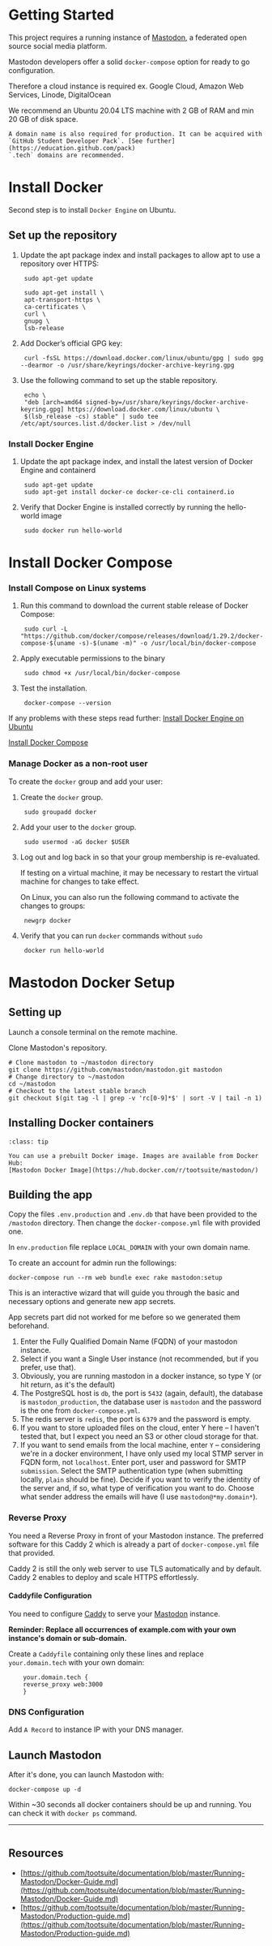 # Getting Started

This project requires a running instance of [Mastodon](https://github.com/mastodon/mastodon), a federated open source social media platform.  


Mastodon developers offer a solid  `docker-compose` option  for ready to go configuration.

Therefore a cloud instance is required ex. Google Cloud, Amazon Web Services, Linode, DigitalOcean

We recommend an Ubuntu 20.04 LTS machine with 2 GB of RAM and min 20 GB of disk space.

```{note} 
A domain name is also required for production. It can be acquired with `GitHub Student Developer Pack`. [See further](https://education.github.com/pack)  
`.tech` domains are recommended. 
```



# Install Docker
Second step is to install `Docker Engine` on Ubuntu.

## Set up the repository
1. Update the apt package index and install packages to allow apt to use a repository over HTTPS:

        sudo apt-get update

        sudo apt-get install \
        apt-transport-https \
        ca-certificates \
        curl \
        gnupg \
        lsb-release
2. Add Docker’s official GPG key:

        curl -fsSL https://download.docker.com/linux/ubuntu/gpg | sudo gpg --dearmor -o /usr/share/keyrings/docker-archive-keyring.gpg
3. Use the following command to set up the stable repository.

        echo \
        "deb [arch=amd64 signed-by=/usr/share/keyrings/docker-archive-keyring.gpg] https://download.docker.com/linux/ubuntu \
        $(lsb_release -cs) stable" | sudo tee /etc/apt/sources.list.d/docker.list > /dev/null
### Install Docker Engine
1. Update the apt package index, and install the latest version of Docker Engine and containerd

        sudo apt-get update
        sudo apt-get install docker-ce docker-ce-cli containerd.io
2. Verify that Docker Engine is installed correctly by running the hello-world image

        sudo docker run hello-world





# Install Docker Compose

### Install Compose on Linux systems
1. Run this command to download the current stable release of Docker Compose:

        sudo curl -L "https://github.com/docker/compose/releases/download/1.29.2/docker-compose-$(uname -s)-$(uname -m)" -o /usr/local/bin/docker-compose
2. Apply executable permissions to the binary

        sudo chmod +x /usr/local/bin/docker-compose
3. Test the installation.

        docker-compose --version

If any problems with these steps read further:
[Install Docker Engine on Ubuntu](https://docs.docker.com/engine/install/ubuntu/)  

[Install Docker Compose](https://docs.docker.com/compose/install/)


### Manage Docker as a non-root user

To create the `docker` group and add your user:

1. Create the `docker` group.

        sudo groupadd docker

2. Add your user to the `docker` group.

        sudo usermod -aG docker $USER

3. Log out and log back in so that your group membership is re-evaluated.

    If testing on a virtual machine, it may be necessary to restart the virtual machine for changes to take effect.

    On Linux, you can also run the following command to activate the changes to groups:

        newgrp docker

4. Verify that you can run `docker` commands without `sudo`

        docker run hello-world


# Mastodon Docker Setup

## Setting up

Launch a console terminal on the remote machine.

Clone Mastodon's repository.
    
    # Clone mastodon to ~/mastodon directory
    git clone https://github.com/mastodon/mastodon.git mastodon
    # Change directory to ~/mastodon
    cd ~/mastodon
    # Checkout to the latest stable branch
    git checkout $(git tag -l | grep -v 'rc[0-9]*$' | sort -V | tail -n 1)
    


## Installing Docker containers

```{admonition} Docker Images
:class: tip

You can use a prebuilt Docker image. Images are available from Docker Hub:  
[Mastodon Docker Image](https://hub.docker.com/r/tootsuite/mastodon/)
```

    

## Building the app

Copy the files `.env.production` and  `.env.db` that have been provided to the `/mastodon` directory.
Then change the `docker-compose.yml`  file with provided one.

In `env.production` file replace  `LOCAL_DOMAIN`  with your own domain name.

To create an account for admin run the followings: 

    docker-compose run --rm web bundle exec rake mastodon:setup


This is an interactive wizard that will guide you through the basic and necessary options and generate new app secrets. 

App secrets part did not worked for me before so we generated them beforehand.

  1. Enter the Fully Qualified Domain Name (FQDN) of your mastodon instance.
  2. Select if you want a Single User instance (not recommended, but if you prefer, use that).
  3. Obviously, you are running mastodon in a docker instance, so type Y (or hit return, as it's the default)
  4. The PostgreSQL host is `db`, the port is `5432` (again, default), the database is `mastodon_production`, the database user is `mastodon` and the password is the one from `docker-compose.yml`.
  5. The redis server is `redis`, the port is `6379` and the password is empty. 
  6. If you want to store uploaded files on the cloud, enter Y here – I haven't tested that, but I expect you need an S3 or other cloud storage for that.
  7. If you want to send emails from the local machine, enter `Y` – considering we're in a docker environment, I have only used my local STMP server in FQDN form, not `localhost`. Enter port, user and password for SMTP `submission`. Select the SMTP authentication type (when submitting locally, `plain` should be fine). Decide if you want to verify the identity of the server and, if so, what type of verification you want to do. Choose what sender address the emails will have (I use `mastodon@*my.domain*`). 

### Reverse Proxy
You need a Reverse Proxy in front of your Mastodon instance. The preferred software for this Caddy 2 which is already a part of `docker-compose.yml` file that provided.  

Caddy 2 is still the only web server to use TLS automatically and by default. Caddy 2 
enables to deploy and scale HTTPS effortlessly.


#### Caddyfile Configuration



You need to configure [Caddy](https://caddyserver.com/v2) to serve your [Mastodon](https://github.com/tootsuite/mastodon/) instance.

**Reminder: Replace all occurrences of example.com with your own instance's domain or sub-domain.**

Create a `Caddyfile` containing only these lines and replace `your.domain.tech` with your own domain:  

        your.domain.tech {
        reverse_proxy web:3000
        }

### DNS Configuration

Add `A Record` to instance IP with your DNS manager.


## Launch Mastodon
After it's done, you can launch Mastodon with:

    docker-compose up -d
    
Within ~30 seconds all docker containers should be up and running.
You can check it with `docker ps` command.

----------

```{include} ./readme2.md
```



## Resources

* [https://github.com/tootsuite/documentation/blob/master/Running-Mastodon/Docker-Guide.md](https://github.com/tootsuite/documentation/blob/master/Running-Mastodon/Docker-Guide.md)
* [https://github.com/tootsuite/documentation/blob/master/Running-Mastodon/Production-guide.md](https://github.com/tootsuite/documentation/blob/master/Running-Mastodon/Production-guide.md)
